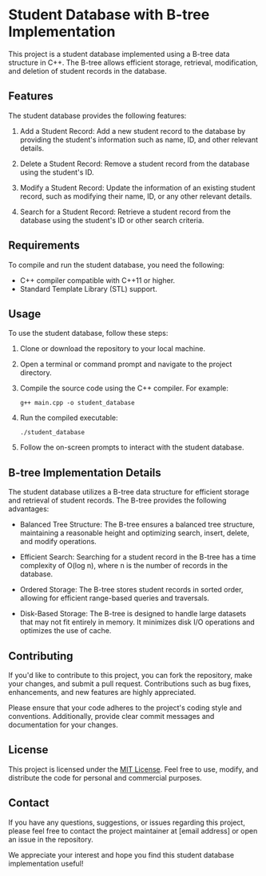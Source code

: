 # Student Database with B-tree Implementation

This project is a student database implemented using a B-tree data structure in C++. The B-tree allows efficient storage, retrieval, modification, and deletion of student records in the database.

## Features

The student database provides the following features:

1. Add a Student Record: Add a new student record to the database by providing the student's information such as name, ID, and other relevant details.

2. Delete a Student Record: Remove a student record from the database using the student's ID.

3. Modify a Student Record: Update the information of an existing student record, such as modifying their name, ID, or any other relevant details.

4. Search for a Student Record: Retrieve a student record from the database using the student's ID or other search criteria.

## Requirements

To compile and run the student database, you need the following:

- C++ compiler compatible with C++11 or higher.
- Standard Template Library (STL) support.

## Usage

To use the student database, follow these steps:

1. Clone or download the repository to your local machine.

2. Open a terminal or command prompt and navigate to the project directory.

3. Compile the source code using the C++ compiler. For example:

   ```
   g++ main.cpp -o student_database
   ```

4. Run the compiled executable:

   ```
   ./student_database
   ```

5. Follow the on-screen prompts to interact with the student database.

## B-tree Implementation Details

The student database utilizes a B-tree data structure for efficient storage and retrieval of student records. The B-tree provides the following advantages:

- Balanced Tree Structure: The B-tree ensures a balanced tree structure, maintaining a reasonable height and optimizing search, insert, delete, and modify operations.

- Efficient Search: Searching for a student record in the B-tree has a time complexity of O(log n), where n is the number of records in the database.

- Ordered Storage: The B-tree stores student records in sorted order, allowing for efficient range-based queries and traversals.

- Disk-Based Storage: The B-tree is designed to handle large datasets that may not fit entirely in memory. It minimizes disk I/O operations and optimizes the use of cache.

## Contributing

If you'd like to contribute to this project, you can fork the repository, make your changes, and submit a pull request. Contributions such as bug fixes, enhancements, and new features are highly appreciated.

Please ensure that your code adheres to the project's coding style and conventions. Additionally, provide clear commit messages and documentation for your changes.

## License

This project is licensed under the [MIT License](LICENSE). Feel free to use, modify, and distribute the code for personal and commercial purposes.

## Contact

If you have any questions, suggestions, or issues regarding this project, please feel free to contact the project maintainer at [email address] or open an issue in the repository.

We appreciate your interest and hope you find this student database implementation useful!
